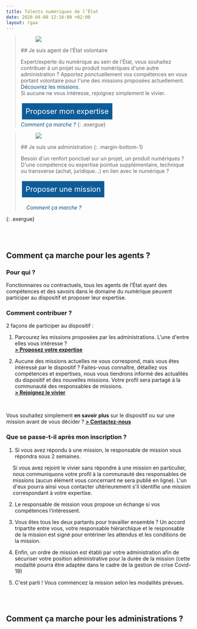 ```yaml
---
title: Talents numériques de l’État
date: 2020-04-08 12:16:00 +02:00
layout: rgaa
---
```


<style>
.button {
background-color: #0d5c98;
border: 1px solid white;
color: white;
padding: 10px 10px;
text-align: center;
text-decoration: none;
display: inline-block;
font-style: normal;
font-size: 20px;
margin: 4px 2px;
cursor: pointer;
}

a.lien-encadre {
color: #0A4D7F;
text-decoration: none;
}
a.lien-encadre:hover {
color: #0A4D7F;
text-decoration: underline;
}
</style>

> <figure class='image-left' style='width: 4%; margin-top: 0.7rem;'><img src="/uploads/fleche-droite.png"/></figure>## Je suis agent de l’État volontaire
>
> Expert/experte du numérique au sein de l’État, vous souhaitez contribuer à un projet ou produit numériques d'une autre administration ? Apportez ponctuellement vos compétences en vous portant volontaire pour l'une des missions proposées actuellement. <a class="lien-encadre" href="#comment-ca-marche-agents">Découvrez les missions</a>.
> <br>Si aucune ne vous intéresse, rejoignez simplement le vivier.
>
> <a href="https://sgmap.sphinxdeclic.com/d/s/ou9lrs" class="button">Proposer mon expertise</a>
> <br>
> <a class="lien-encadre" href="#comment-ca-marche-agents"><i>Comment ça marche ?</i></a>
{: .exergue}


> <figure class='image-left' style='width: 4%; margin-top: 0.7rem;'><img src="/uploads/fleche-droite.png"/></figure>## Je suis une administration
> {: .margin-bottom-1}
>
> Besoin d'un renfort ponctuel sur un projet, un produit numériques ? D'une compétence ou expertise pointue supplémentaire, technique ou transverse (achat, juridique...) en lien avec le numérique ?
>
> <a href="https://sgmap.sphinxdeclic.com/d/s/b5osl9" class="button">Proposer une mission</a>
> 
> <p style="padding-left: 15px;"><a class="lien-encadre" href="#comment-ca-marche-admin"><i>Comment ça marche ?</i></a></p>
{: .exergue}

<br>
<br>

## Comment ça marche pour les agents ?<a id="comment-ca-marche-agents"></a> 
### Pour qui ?
Fonctionnaires ou contractuels, tous les agents de l’État ayant des compétences et des savoirs dans le domaine du numérique peuvent participer au dispositif et proposer leur expertise.

### Comment contribuer ?
2 façons de participer au dispositif :
1. Parcourez les missions proposées par les administrations. L'une d'entre elles vous intéresse ? 
<br><a href="https://sgmap.sphinxdeclic.com/d/s/ou9lrs"><b>> Proposez votre expertise</b></a>

2. Aucune des missions actuelles ne vous correspond, mais vous êtes intéressé par le dispositif ? Faites-vous connaître, détaillez vos compétences et expertises, nous vous tiendrons informé des actualités du dispositif et des nouvelles missions. Votre profil sera partagé à la communauté des responsables de missions.
<br><a href="https://sgmap.sphinxdeclic.com/d/s/ou9lrs"><b>> Rejoignez le vivier</b></a>
<br>

Vous souhaitez simplement **en savoir plus** sur le dispositif ou sur une mission avant de vous décider ? 
[**> Contactez-nous**](mailto:talents.numeriques@modernisation.gouv.fr)

### Que se passe-t-il après mon inscription ? 
1. Si vous avez répondu à une mission, le responsable de mission vous répondra sous 2 semaines.
<p style="padding-left: 18px">Si vous avez rejoint le vivier sans répondre à une mission en particulier, nous communiquons votre profil à la communauté des responsables de missions (aucun élément vous concernant ne sera publié en ligne). L'un d'eux pourra ainsi vous contacter ultérieurement s'il identifie une mission correspondant à votre expertise.</p>

2. Le responsable de mission vous propose un échange si vos compétences l’intéressent.

3. Vous êtes tous les deux partants pour travailler ensemble ? Un accord tripartite entre vous, votre responsable hiérarchique et le responsable de la mission est signé pour entériner les attendus et les conditions de la mission. 

4. Enfin, un ordre de mission est établi par votre administration afin de sécuriser votre position administrative pour la durée de la mission (cette modalité pourra être adaptée dans le cadre de la gestion de crise Covid-19)

5. C'est parti ! Vous commencez la mission selon les modalités prévues.
<br>
<br>

## Comment ça marche pour les administrations ?<a id="comment-ca-marche-admin"></a>